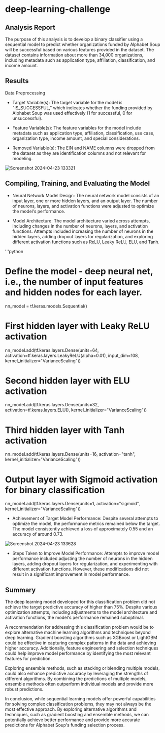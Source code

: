 # deep-learning-challenge

## Analysis Report
The purpose of this analysis is to develop a binary classifier using a sequential model to predict whether organizations funded by Alphabet Soup will be successful based on various features provided in the dataset. The dataset contains information about more than 34,000 organizations, including metadata such as application type, affiliation, classification, and income amount.

## Results
Data Preprocessing
* Target Variable(s): The target variable for the model is "IS_SUCCESSFUL," which indicates whether the funding provided by Alphabet Soup was used effectively (1 for successful, 0 for unsuccessful).

* Feature Variable(s): The feature variables for the model include metadata such as application type, affiliation, classification, use case, organization type, income amount, and special considerations.

* Removed Variable(s): The EIN and NAME columns were dropped from the dataset as they are identification columns and not relevant for modeling.

![Screenshot 2024-04-23 133321](https://github.com/AddaGould/deep-learning-challenge/assets/148924005/32d528c8-aae3-461f-8bda-3a8cf8c37f1e)

## Compiling, Training, and Evaluating the Model
* Neural Network Model Design: The neural network model consists of an input layer, one or more hidden layers, and an output layer. The number of neurons, layers, and activation functions were adjusted to optimize the model's performance.

* Model Architecture: The model architecture varied across attempts, including changes in the number of neurons, layers, and activation functions. Attempts included increasing the number of neurons in the hidden layers, adding dropout layers for regularization, and exploring different activation functions such as ReLU, Leaky ReLU, ELU, and Tanh.

'''python
# Define the model - deep neural net, i.e., the number of input features and hidden nodes for each layer.
nn_model = tf.keras.models.Sequential()

# First hidden layer with Leaky ReLU activation
nn_model.add(tf.keras.layers.Dense(units=64, activation=tf.keras.layers.LeakyReLU(alpha=0.01), input_dim=108, kernel_initializer="VarianceScaling"))

# Second hidden layer with ELU activation
nn_model.add(tf.keras.layers.Dense(units=32, activation=tf.keras.layers.ELU(), kernel_initializer="VarianceScaling"))

# Third hidden layer with Tanh activation
nn_model.add(tf.keras.layers.Dense(units=16, activation="tanh", kernel_initializer="VarianceScaling"))

# Output layer with Sigmoid activation for binary classification
nn_model.add(tf.keras.layers.Dense(units=1, activation="sigmoid", kernel_initializer="VarianceScaling"))

* Achievement of Target Model Performance: Despite several attempts to optimize the model, the performance metrics remained below the target. The model consistently achieved a loss of approximately 0.55 and an accuracy of around 0.73.

![Screenshot 2024-04-23 133628](https://github.com/AddaGould/deep-learning-challenge/assets/148924005/aa720b27-532d-4958-88e8-c561c720fd78)

* Steps Taken to Improve Model Performance: Attempts to improve model performance included adjusting the number of neurons in the hidden layers, adding dropout layers for regularization, and experimenting with different activation functions. However, these modifications did not result in a significant improvement in model performance.

## Summary
The deep learning model developed for this classification problem did not achieve the target predictive accuracy of higher than 75%. Despite various optimization attempts, including adjustments to the model architecture and activation functions, the model's performance remained suboptimal.

A recommendation for addressing this classification problem would be to explore alternative machine learning algorithms and techniques beyond deep learning. Gradient boosting algorithms such as XGBoost or LightGBM could be effective in capturing complex patterns in the data and achieving higher accuracy. Additionally, feature engineering and selection techniques could help improve model performance by identifying the most relevant features for prediction.

Exploring ensemble methods, such as stacking or blending multiple models, could also enhance predictive accuracy by leveraging the strengths of different algorithms. By combining the predictions of multiple models, ensemble methods often outperform individual models and provide more robust predictions.

In conclusion, while sequential learning models offer powerful capabilities for solving complex classification problems, they may not always be the most effective approach. By exploring alternative algorithms and techniques, such as gradient boosting and ensemble methods, we can potentially achieve better performance and provide more accurate predictions for Alphabet Soup's funding selection process.
